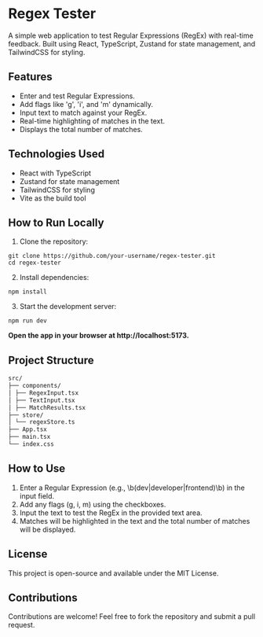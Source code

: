 # Regex Tester

A simple web application to test Regular Expressions (RegEx) with real-time feedback. Built using React, TypeScript, Zustand for state management, and TailwindCSS for styling.

## Features

- Enter and test Regular Expressions.
- Add flags like 'g', 'i', and 'm' dynamically.
- Input text to match against your RegEx.
- Real-time highlighting of matches in the text.
- Displays the total number of matches.

## Technologies Used

- React with TypeScript
- Zustand for state management
- TailwindCSS for styling
- Vite as the build tool

## How to Run Locally

1. Clone the repository:

```
git clone https://github.com/your-username/regex-tester.git
cd regex-tester
```

2. Install dependencies:

```
npm install
```

3. Start the development server:

```
npm run dev
```

**Open the app in your browser at http://localhost:5173.**

## Project Structure

```bash
src/
├── components/
│ ├── RegexInput.tsx
│ ├── TextInput.tsx
│ ├── MatchResults.tsx
├── store/
│ └── regexStore.ts
├── App.tsx
├── main.tsx
└── index.css

```

## How to Use

1. Enter a Regular Expression (e.g., \b(dev|developer|frontend)\b) in the input field.
2. Add any flags (g, i, m) using the checkboxes.
3. Input the text to test the RegEx in the provided text area.
4. Matches will be highlighted in the text and the total number of matches will be displayed.

## License

This project is open-source and available under the MIT License.

## Contributions

Contributions are welcome! Feel free to fork the repository and submit a pull request.
